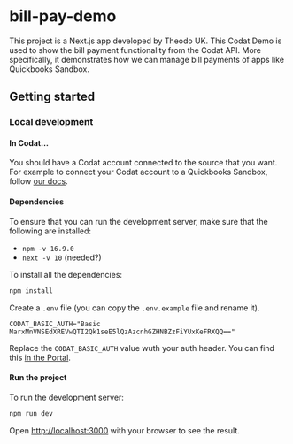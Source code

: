 # bill-pay-demo

This project is a Next.js app developed by Theodo UK. This Codat Demo is used to show the bill payment functionality from the Codat API. More specifically, it demonstrates how we can manage bill payments of apps like Quickbooks Sandbox.

## Getting started

### Local development

#### In Codat...

You should have a Codat account connected to the source that you want. For example to connect your Codat account to a Quickbooks Sandbox, follow [our docs](https://docs.codat.io/integrations/accounting/quickbooksonline/accounting-quickbooksonline-new-setup).

#### Dependencies

To ensure that you can run the development server, make sure that the following are installed:
- `npm -v 16.9.0`
- `next -v 10` (needed?)

To install all the dependencies:

```bash
npm install
```

Create a `.env` file (you can copy the `.env.example` file and rename it). 

```
CODAT_BASIC_AUTH="Basic MarxMnVNSEdXREVwQTI2Qk1seE5lQzAzcnhGZHNBZzFiYUxKeFRXQQ=="
```

Replace the `CODAT_BASIC_AUTH` value wuth your auth header. You can find this [in the Portal](https://app.codat.io/developers/api-keys).

#### Run the project

To run the development server:

```bash
npm run dev
```

Open [http://localhost:3000](http://localhost:3000) with your browser to see the result.

